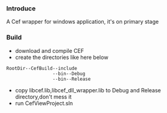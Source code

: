 ### Introduce
A Cef wrapper for windows application, it's on primary stage
### Build
- download and compile CEF
- create the directories like here below
```
RootDir--CefBuild--include
                 --bin--Debug
                 --bin--Release
```
- copy libcef.lib,libcef_dll_wrapper.lib to Debug and Release  directory,don't mess it
- run CefViewProject.sln
